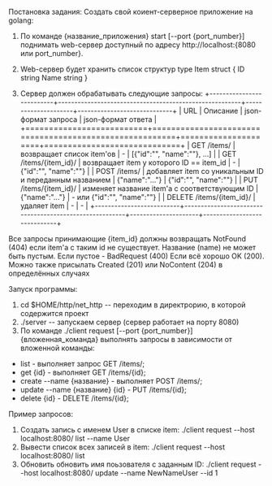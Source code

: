 Постановка задания: Создать свой коиент-серверное приложение на golang:
1. По команде {название_приложения} start [--port {port_number}] поднимать web-сервер доступный по адресу http://localhost:{8080 или port_number}.

2. Web-cервер будет хранить список структур
type Item struct {
  ID string
  Name string
}

3. Сервер должен обрабатывать следующие запросы:
+--------------------------+--------------------------------------------------------+---------------------+-----------------------------+
| URL                      | Описание                                               | json-формат запроса | json-формат ответа          |
+==========================+========================================================+=====================+=============================+
| GET /items/              | возвращает список item'ов                              | -                   | [{"id":"", "name":""}, ...] |
| GET /items/{item_id}/    | возвращает item у которого ID == item_id               | -                   | {"id":"", "name":""}        |
| POST /items/             | добавляет item со уникальным ID и переданным названием | {"name":"..."}      | {"id":"", "name":""}        |
| PUT /items/{item_id}/    | изменяет название item'а с соответствующим ID          | {"name":"..."}      | - или {"id":"", "name":""}  |
| DELETE /items/{item_id}/ | удаляет item                                           | -                   | -                           |
+--------------------------+--------------------------------------------------------+---------------------+-----------------------------+

Все запросы принимающие {item_id} должны возвращать NotFound (404) если item'а с таким id не существует. 
Название (name) не может быть пустым. Если пустое - BadRequest (400)
Если всё хорошо OK (200). Можно также присылать Created (201) или NoContent (204) в определённых случаях

Запуск программы:
1. cd $HOME/http/net_http -- переходим в директрорию, в которой содержится проект
2. ./server -- запускаем сервер (сервер работает на порту 8080)
3. По команде ./client request [--port {port_number}] {вложенная_команда} выполнять запросы в зависимости от вложенной команды:
  - list - выполняет запрос GET /items/;
  - get {id} - выполняет GET /items/{id};
  - create --name {название} - выполняет POST /items/;
  - update --name {название} {id} - PUT /items/{id};
  - delete {id} - DELETE /items/{id};

Пример запросов:
1. Создать запись c именем User в списке item: ./client request --host localhost:8080/ list --name User   
2. Вывести список всех записей в item:  ./client request --host localhost:8080/ list
3. Обновить обновить имя поьзователя с заданным  ID: ./client request --host localhost:8080/ update --name NewNameUser --id 1